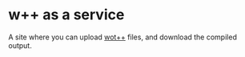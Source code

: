 # w++ as a service

A site where you can upload [wot++](https://github.com/Jackojc/wotpp) files, and download the compiled output.
